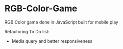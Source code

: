 # RGB-Color-Game
RGB Color game done in JavaScript built for mobile play

Refactoring To Do list:
- Media query and better responsiveness
